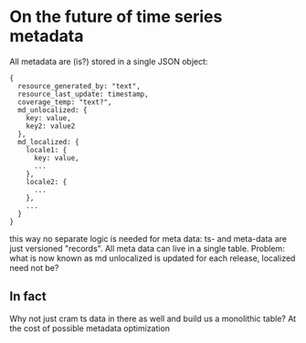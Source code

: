 # On the future of time series metadata

All metadata are (is?) stored in a single JSON object:
```
{
  resource_generated_by: "text",
  resource_last_update: timestamp,
  coverage_temp: "text?",
  md_unlocalized: {
    key: value,
    key2: value2
  },
  md_localized: {
    locale1: {
      key: value,
      ...
    },
    locale2: {
      ...
    },
    ...
  }
}
```

this way no separate logic is needed for meta data: ts- and meta-data are just versioned "records".
All meta data can live in a single table.
Problem:
what is now known as md unlocalized is updated for each release, localized need not be?

## In fact
Why not just cram ts data in there as well and build us a monolithic table?
At the cost of possible metadata optimization